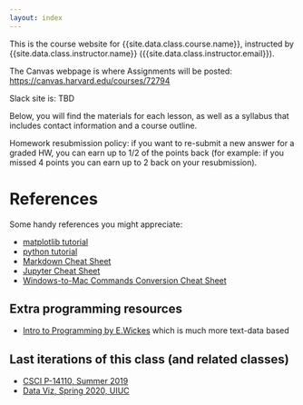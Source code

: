 ```yaml
---
layout: index
---
```


This is the course website for {{site.data.class.course.name}}, instructed by
{{site.data.class.instructor.name}} ({{site.data.class.instructor.email}}).

The Canvas webpage is where Assignments will be posted: https://canvas.harvard.edu/courses/72794

Slack site is: TBD

Below, you will find the materials for each lesson, as well as a syllabus that
includes contact information and a course outline.

Homework resubmission policy: if you want to re-submit a new answer for a graded HW, you can earn up to 1/2 of the points back (for example: if you missed 4 points you can earn up to 2 back on your resubmission).

# References

Some handy references you might appreciate:

 * [matplotlib tutorial](https://matplotlib.org/tutorials/index.html)
 * [python tutorial](https://docs.python.org/3.6/tutorial/)
 * [Markdown Cheat Sheet](https://www.ibm.com/support/knowledgecenter/SSQNUZ_current/com.ibm.icpdata.doc/dsx/markd-jupyter.html)
 * [Jupyter Cheat Sheet](https://www.dataquest.io/blog/jupyter-notebook-tips-tricks-shortcuts/)
 * [Windows-to-Mac Commands Conversion Cheat Sheet](https://www.lemoda.net/windows/windows2unix/windows2unix.html)


## Extra programming resources

 * [Intro to Programming by E.Wickes](https://github.com/elliewix/IS-452-Spring2020) which is much more text-data based
 
## Last iterations of this class (and related classes)

 * [CSCI P-14110, Summer 2019](https://jnaiman.github.io/csci-p-14110_su2019/)
 * [Data Viz, Spring 2020, UIUC](https://uiuc-ischool-dataviz.github.io/spring2020/)

